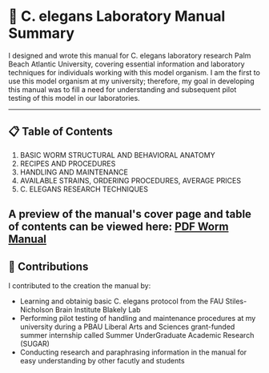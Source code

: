 # 🧪 C. elegans Laboratory Manual Summary

I designed and wrote this manual for C. elegans laboratory research Palm Beach Atlantic University, covering essential information and laboratory techniques for individuals working with this model organism. I am the first to use this model organism at my university; therefore, my goal in developing this manual was to fill a need for understanding and subsequent pilot testing of this model in our laboratories.

---

## 📋 Table of Contents

1. BASIC WORM STRUCTURAL AND BEHAVIORAL ANATOMY
2. RECIPES AND PROCEDURES
3. HANDLING AND MAINTENANCE
4. AVAILABLE STRAINS, ORDERING PROCEDURES, AVERAGE PRICES
5. C. ELEGANS RESEARCH TECHNIQUES

A preview of the manual's cover page and table of contents can be viewed here:
[PDF Worm Manual](lab-work/worm-manual.pdf)
---

## 🧠 Contributions

I contributed to the creation the manual by:
- Learning and obtainig basic C. elegans protocol from the FAU Stiles-Nicholson Brain Institute Blakely Lab
- Performing pilot testing of handling and maintenance procedures at my university during a PBAU Liberal Arts and Sciences grant-funded summer internship called Summer UnderGraduate Academic Research (SUGAR)
- Conducting research and paraphrasing information in the manual for easy understanding by other facutly and students
